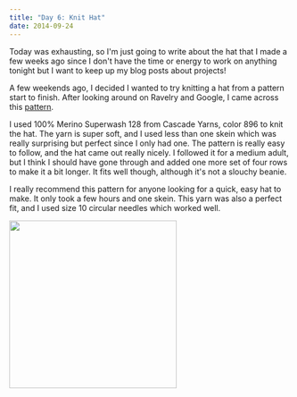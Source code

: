 ```yaml
---
title: "Day 6: Knit Hat"
date: 2014-09-24
---
```


Today was exhausting, so I'm just going to write about the hat that I made a few weeks ago since I don't have the time or energy to work on anything tonight but I want to keep up my blog posts about projects!

A few weekends ago, I decided I wanted to try knitting a hat from a pattern start to finish. After looking around on Ravelry and Google, I came across this [pattern](http://www.ravelry.com/patterns/library/bulky-waffle-hat).

I used 100% Merino Superwash 128 from Cascade Yarns, color 896 to knit the hat. The yarn is super soft, and I used less than one skein which was really surprising but perfect since I only had one. The pattern is really easy to follow, and the hat came out really nicely. I followed it for a medium adult, but I think I should have gone through and added one more set of four rows to make it a bit longer. It fits well though, although it's not a slouchy beanie.

I really recommend this pattern for anyone looking for a quick, easy hat to make. It only took a few hours and one skein. This yarn was also a perfect fit, and I used size 10 circular needles which worked well.

<img src="http://www.claudiadadamo.com/photos/blue_hat.jpg" width=300px>